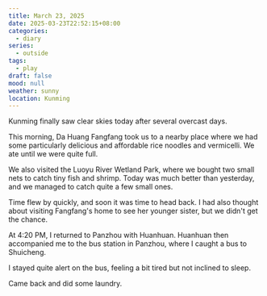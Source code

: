 ```yaml
---
title: March 23, 2025
date: 2025-03-23T22:52:15+08:00
categories:
  - diary
series:
  - outside
tags:
  - play
draft: false
mood: null
weather: sunny
location: Kunming
---
```


Kunming finally saw clear skies today after several overcast days.

This morning, Da Huang Fangfang took us to a nearby place where we had some particularly delicious and affordable rice noodles and vermicelli. We ate until we were quite full.

We also visited the Luoyu River Wetland Park, where we bought two small nets to catch tiny fish and shrimp. Today was much better than yesterday, and we managed to catch quite a few small ones.

Time flew by quickly, and soon it was time to head back. I had also thought about visiting Fangfang's home to see her younger sister, but we didn't get the chance.

At 4:20 PM, I returned to Panzhou with Huanhuan. Huanhuan then accompanied me to the bus station in Panzhou, where I caught a bus to Shuicheng.

I stayed quite alert on the bus, feeling a bit tired but not inclined to sleep.

Came back and did some laundry.


